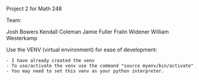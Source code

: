 Project 2 for Math 248

Team:

Josh Bowers
Kendall Coleman
Jamie Fuller
Fralin Widener
William Westerkamp

Use the VENV (virtual environment) for ease of development:

    - I have already created the venv
    - To use/activate the venv use the command "source myenv/bin/activate"
    - You may need to set this venv as your python interpreter.
    
